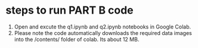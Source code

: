 #  steps to run PART B code

1. Open and excute the q1.ipynb and q2.ipynb notebooks in Google Colab.
2. Please note the code automatically downloads the required data images into the /contents/ folder of colab. Its about 12 MB.

